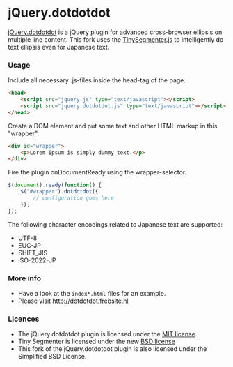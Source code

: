 jQuery.dotdotdot
================

[jQuery.dotdotdot](https://github.com/BeSite/jQuery.dotdotdot) is a jQuery plugin for advanced cross-browser ellipsis on multiple line content.
This fork uses the [TinySegmenter.js](http://chasen.org/~taku/software/TinySegmenter/) to intelligently do text ellipsis even for Japanese text.


### Usage
Include all necessary .js-files inside the head-tag of the page.

```html
<head>
    <script src="jquery.js" type="text/javascript"></script>
    <script src="jquery.dotdotdot.js" type="text/javascript"></script>
</head>
```

Create a DOM element and put some text and other HTML markup in this "wrapper".

```html
<div id="wrapper">
    <p>Lorem Ipsum is simply dummy text.</p>
</div>
```

Fire the plugin onDocumentReady using the wrapper-selector.

```javascript
$(document).ready(function() {
    $("#wrapper").dotdotdot({
        // configuration goes here
    });
});
```

The following character encodings related to Japanese text are supported:
- UTF-8
- EUC-JP
- SHIFT_JIS
- ISO-2022-JP


### More info
- Have a look at the `index*.html` files for an example.
- Please visit http://dotdotdot.frebsite.nl

### Licences
- The jQuery.dotdotdot plugin is licensed under the [MIT license](http://en.wikipedia.org/wiki/MIT_License).
- Tiny Segmenter is licensed under the new [BSD
  license](https://en.wikipedia.org/wiki/BSD_licenses#2-clause_license_.28.22Simplified_BSD_License.22_or_.22FreeBSD_License.22.29)
- This fork of the jQuery.dotdotdot plugin is also licensed under the
  Simplified BSD License.
